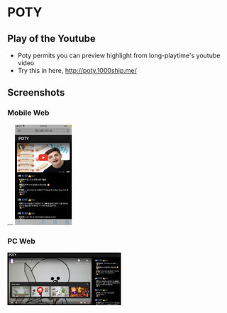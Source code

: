 # **POTY**

## Play of the Youtube
- Poty permits you can preview highlight from long-playtime's youtube video
- Try this in here, http://poty.1000ship.me/

## Screenshots
### Mobile Web

<img src="_readme/mobile1.png" alt="home" style="zoom:25%;" />

<img src="_readme/mobile2.png" alt="home" style="zoom:25%;" />

### PC Web

<img src="_readme/pc.png" alt="home" style="zoom:25%;" />
